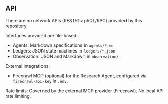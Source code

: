 ## API

There are no network APIs (REST/GraphQL/RPC) provided by this repository.

Interfaces provided are file-based:
- Agents: Markdown specifications in `agents/*.md`
- Ledgers: JSON state machines in `ledgers/*.json`
- Observation: JSON and Markdown in `observation/`

External integrations:
- Firecrawl MCP (optional) for the Research Agent, configured via `firecrawl-api-key` in `.env`.

Rate limits: Governed by the external MCP provider (Firecrawl). No local API rate limiting.



